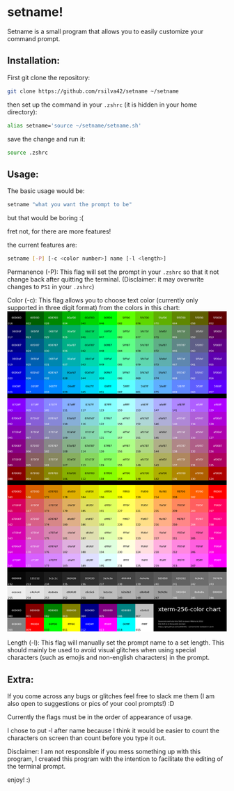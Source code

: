 # setname!

Setname is a small program that allows you to easily customize your command prompt.

## Installation:

First git clone the repository:
```bash
git clone https://github.com/rsilva42/setname ~/setname
```
then set up the command in your `.zshrc` (it is hidden in your home directory):
```bash
alias setname='source ~/setname/setname.sh'
```
save the change and run it:
```bash
source .zshrc
```

## Usage:

The basic usage would be:
```bash
setname "what you want the prompt to be"
```
but that would be boring :(

fret not, for there are more features!

the current features are:

```bash
setname [-P] [-c <color number>] name [-l <length>]
```

Permanence (-P): This flag will set the prompt in your `.zshrc` so that it not change back after quitting the terminal. (Disclaimer: it may overwrite changes to `PS1` in your `.zshrc`)


Color (-c): This flag allows you to choose text color (currently only supported in three digit format) from the colors in this chart:
<img  src="./shell_colors.png" />

Length (-l): This flag will manually set the prompt name to a set length. This should mainly be used to avoid visual glitches when using special characters (such as emojis and non-english characters) in the prompt.

## Extra:

If you come across any bugs or glitches feel free to slack me them (I am also open to suggestions or pics of your cool prompts!) :D

Currently the flags must be in the order of appearance of usage.

I chose to put -l after name because I think it would be easier to count the characters on screen than count before you type it out.

Disclaimer: I am not responsible if you mess something up with this program, I created this program with the intention to facilitate the editing of the terminal prompt.

enjoy! :)
